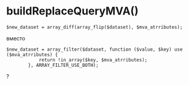# buildReplaceQueryMVA()

```
$new_dataset = array_diff(array_flip($dataset), $mva_atrributes);
```

вместо 
```
$new_dataset = array_filter($dataset, function ($value, $key) use ($mva_atrributes) {
            return !in_array($key, $mva_atrributes);
        }, ARRAY_FILTER_USE_BOTH);
```

? 

